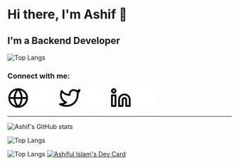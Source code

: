 # Hi there, I'm Ashif 👋

## I'm a Backend Developer

![Top Langs](https://komarev.com/ghpvc/?username=ashif007&label=Profile%20views&color=0e75b6&style=flat&) 


### Connect with me:

[![website](./img/globe-light.svg)](https://codega.me#gh-light-mode-only)
[![website](./img/globe-dark.svg)](https://codega.me#gh-dark-mode-only)
&nbsp;&nbsp;
[![website](./img/twitter-light.svg)](https://twitter.com/ashiful_islam#gh-light-mode-only)
[![website](./img/twitter-dark.svg)](https://twitter.com/ashiful_islam#gh-dark-mode-only)
&nbsp;&nbsp;
[![website](./img/linkedin-light.svg)](https://linkedin.com/in/ashif007#gh-light-mode-only)
[![website](./img/linkedin-dark.svg)](https://linkedin.com/in/ashif007#gh-dark-mode-only)
&nbsp;&nbsp;
 ___

![Ashif's GitHub stats](https://github-readme-stats.vercel.app/api?username=ashif007&count_private=true&show_icons=true&theme=algolia)

![Top Langs](https://github-readme-stats.vercel.app/api/top-langs/?username=ashif007&layout=compact&theme=algolia)

![Top Langs](https://github-readme-streak-stats.herokuapp.com/?user=ashif007&&theme=algolia)
<a href="https://app.daily.dev/ashif"><img src="https://api.daily.dev/devcards/f8927638d84d455f9c78c7d03756f16a.png?r=2in" width="140" alt="Ashiful Islam's Dev Card"/></a>
 
<script type="text/javascript" src="https://cdnjs.buymeacoffee.com/1.0.0/button.prod.min.js" data-name="bmc-button" data-slug="ashiful" data-color="#FF5F5F" data-emoji=""  data-font="Cookie" data-text="Buy me a coffee" data-outline-color="#000000" data-font-color="#ffffff" data-coffee-color="#FFDD00" ></script>
